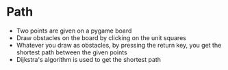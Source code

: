 # Path
- Two points are given on a pygame board
- Draw obstacles on the board by clicking on the unit squares
- Whatever you draw as obstacles, by pressing the return key, you get the shortest path between the given points
- Dijkstra's algorithm is used to get the shortest path
